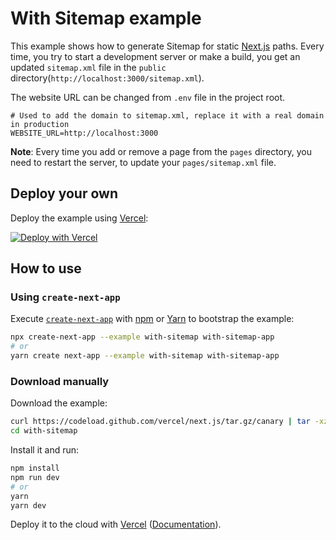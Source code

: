 # With Sitemap example

This example shows how to generate Sitemap for static [Next.js](https://nextjs.org/) paths.
Every time, you try to start a development server or make a build, you get an updated `sitemap.xml` file in the `public` directory(`http://localhost:3000/sitemap.xml`).

The website URL can be changed from `.env` file in the project root.

```
# Used to add the domain to sitemap.xml, replace it with a real domain in production
WEBSITE_URL=http://localhost:3000
```

**Note**: Every time you add or remove a page from the `pages` directory, you need to restart the server, to update your `pages/sitemap.xml` file.

## Deploy your own

Deploy the example using [Vercel](https://vercel.com):

[![Deploy with Vercel](https://vercel.com/button)](https://vercel.com/import/project?template=https://github.com/vercel/next.js/tree/canary/examples/hello-world)

## How to use

### Using `create-next-app`

Execute [`create-next-app`](https://github.com/vercel/next.js/tree/canary/packages/create-next-app) with [npm](https://docs.npmjs.com/cli/init) or [Yarn](https://yarnpkg.com/lang/en/docs/cli/create/) to bootstrap the example:

```bash
npx create-next-app --example with-sitemap with-sitemap-app
# or
yarn create next-app --example with-sitemap with-sitemap-app
```

### Download manually

Download the example:

```bash
curl https://codeload.github.com/vercel/next.js/tar.gz/canary | tar -xz --strip=2 next.js-canary/examples/with-sitemap
cd with-sitemap
```

Install it and run:

```bash
npm install
npm run dev
# or
yarn
yarn dev
```

Deploy it to the cloud with [Vercel](https://vercel.com/import?filter=next.js&utm_source=github&utm_medium=readme&utm_campaign=next-example) ([Documentation](https://nextjs.org/docs/deployment)).
